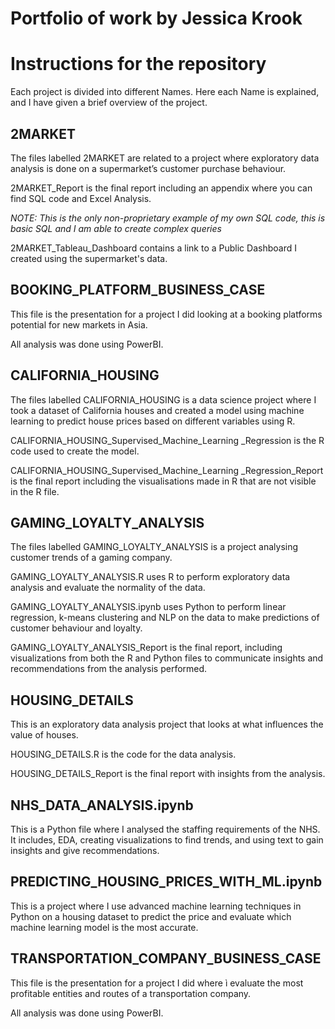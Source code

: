 # Portfolio of work by Jessica Krook

# Instructions for the repository 

Each project is divided into different Names. Here each Name is explained, and I have given a brief overview of the project. 

## 2MARKET 

The files labelled 2MARKET are related to a project where exploratory data analysis is done on a supermarket’s customer purchase behaviour.  

2MARKET_Report is the final report including an appendix where you can find SQL code and Excel Analysis.

*NOTE: This is the only non-proprietary example of my own SQL code, this is basic SQL and I am able to create complex queries*

2MARKET_Tableau_Dashboard contains a link to a Public Dashboard I created using the supermarket's data.

## BOOKING_PLATFORM_BUSINESS_CASE

This file is the presentation for a project I did looking at a booking platforms potential for new markets in Asia. 

All analysis was done using PowerBI.

## CALIFORNIA_HOUSING

The files labelled CALIFORNIA_HOUSING is a data science project where I took a dataset of California houses and created a model using machine learning to predict house prices based on different variables using R.

CALIFORNIA_HOUSING_Supervised_Machine_Learning _Regression is the R code used to create the model.

CALIFORNIA_HOUSING_Supervised_Machine_Learning _Regression_Report is the final report including the visualisations made in R that are not visible in the R file.

## GAMING_LOYALTY_ANALYSIS

The files labelled GAMING_LOYALTY_ANALYSIS is a project analysing customer trends of a gaming company.

GAMING_LOYALTY_ANALYSIS.R uses R to perform exploratory data analysis and evaluate the normality of the data.

GAMING_LOYALTY_ANALYSIS.ipynb uses Python to perform linear regression, k-means clustering and NLP on the data to make predictions of customer behaviour and loyalty.

GAMING_LOYALTY_ANALYSIS_Report is the final report, including visualizations from both the R and Python files to communicate insights and recommendations from the analysis performed.

## HOUSING_DETAILS

This is an exploratory data analysis project that looks at what influences the value of houses.

HOUSING_DETAILS.R is the code for the data analysis.

HOUSING_DETAILS_Report is the final report with insights from the analysis.

## NHS_DATA_ANALYSIS.ipynb

This is a Python file where I analysed the staffing requirements of the NHS. It includes, EDA, creating visualizations to find trends, and using text to gain insights and give recommendations.

## PREDICTING_HOUSING_PRICES_WITH_ML.ipynb

This is a project where I use advanced machine learning techniques in Python on a housing dataset to predict the price and evaluate which machine learning model is the most accurate.

## TRANSPORTATION_COMPANY_BUSINESS_CASE

This file is the presentation for a project I did where ì evaluate the most profitable entities and routes of a transportation company.

All analysis was done using PowerBI.

